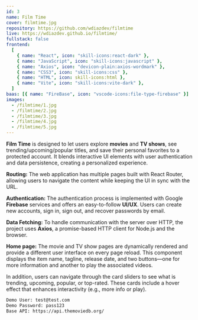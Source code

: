 ```yaml
---
id: 3
name: Film Time
cover: filmtime.jpg
repository: https://github.com/wdiazdev/filmtime
live: https://wdiazdev.github.io/filmtime/
fullstack: false
frontend:
  [
    { name: "React", icon: "skill-icons:react-dark" },
    { name: "JavaScript", icon: "skill-icons:javascript" },
    { name: "Axios", icon: "devicon-plain:axios-wordmark" },
    { name: "CSS3", icon: "skill-icons:css" },
    { name: "HTML", icon: skill-icons:html },
    { name: "Vite", icon: "skill-icons:vite-dark" },
  ]
baas: [{ name: "FireBase", icon: "vscode-icons:file-type-firebase" }]
images:
  - /filmtime/1.jpg
  - /filmtime/2.jpg
  - /filmtime/3.jpg
  - /filmtime/4.jpg
  - /filmtime/5.jpg
---
```


**Film Time** is designed to let users explore **movies** and **TV shows**, see trending/upcoming/popular titles, and save their personal favorites to a protected account. It blends interactive UI elements with user authentication and data persistence, creating a personalized experience.

**Routing:** The web application has multiple pages built with React Router, allowing users to navigate the content while keeping the UI in sync with the URL.

**Authentication:** The authentication process is implemented with Google **Firebase** services and offers an easy-to-follow **UI/UX**. Users can create new accounts, sign in, sign out, and recover passwords by email.

**Data Fetching:** To handle communication with the server over HTTP, the project uses **Axios**, a promise-based HTTP client for Node.js and the browser.

**Home page:** The movie and TV show pages are dynamically rendered and provide a different user interface on every page reload. This component displays the item name, tagline, release date, and two buttons—one for more information and another to play the associated videos.

In addition, users can navigate through the card sliders to see what is trending, upcoming, popular, or top-rated. These cards include a hover effect that enhances interactivity (e.g., more info or play).

```txt
Demo User: test@test.com
Demo Password: pass123
Base API: https://api.themoviedb.org/
```
